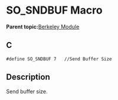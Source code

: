 # SO\_SNDBUF Macro

**Parent topic:**[Berkeley Module](GUID-5F35C98C-EC8E-40FF-9B62-3B31D508F820.md)

## C

```
#define SO_SNDBUF 7   //Send Buffer Size
```

## Description

Send buffer size.

